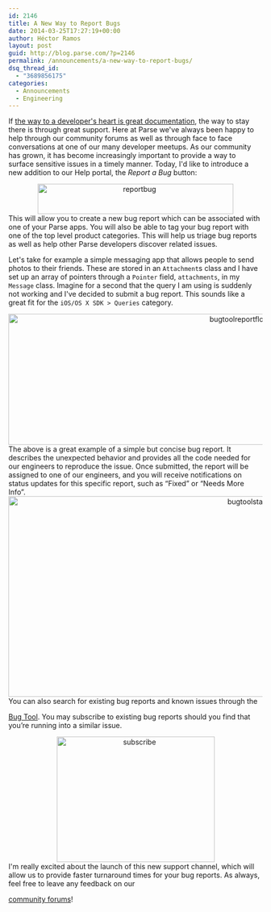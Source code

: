 ```yaml
---
id: 2146
title: A New Way to Report Bugs
date: 2014-03-25T17:27:19+00:00
author: Héctor Ramos
layout: post
guid: http://blog.parse.com/?p=2146
permalink: /announcements/a-new-way-to-report-bugs/
dsq_thread_id:
  - "3689856175"
categories:
  - Announcements
  - Engineering
---
```

If [the way to a developer's heart is great documentation](http://blog.parse.com/2012/01/11/designing-great-api-docs/), the way to stay there is through great support. Here at Parse we've always been happy to help through our community forums as well as through face to face conversations at one of our many developer meetups. As our community has grown, it has become increasingly important to provide a way to surface sensitive issues in a timely manner. Today, I'd like to introduce a new addition to our Help portal, the _Report a Bug_ button:

<center>
  <img class="aligncenter size-full wp-image-2190" alt="reportbug" src="{{ site.url }}/assets/wp-content/uploads/2014/03/reportbug.png" width="388" height="60" />
</center>This will allow you to create a new bug report which can be associated with one of your Parse apps. You will also be able to tag your bug report with one of the top level product categories. This will help us triage bug reports as well as help other Parse developers discover related issues.

Let's take for example a simple messaging app that allows people to send photos to their friends. These are stored in an `Attachment`s class and I have set up an array of pointers through a `Pointer` field, `attachments`, in my `Message` class. Imagine for a second that the query I am using is suddenly not working and I've decided to submit a bug report. This sounds like a great fit for the `iOS/OS X SDK > Queries` category.

<center>
  <img class="aligncenter size-full wp-image-2201" alt="bugtoolreportflow" src="{{ site.url }}/assets/wp-content/uploads/2014/03/bugtoolreportflow.png" width="900" height="260" />
</center>The above is a great example of a simple but concise bug report. It describes the unexpected behavior and provides all the code needed for our engineers to reproduce the issue. Once submitted, the report will be assigned to one of our engineers, and you will receive notifications on status updates for this specific report, such as “Fixed” or “Needs More Info”.

<center>
  <img class="aligncenter size-full wp-image-2206" alt="bugtoolstatus" src="{{ site.url }}/assets/wp-content/uploads/2014/03/bugtoolstatus.png" width="943" height="398" />
</center>You can also search for existing bug reports and known issues through the 

[Bug Tool](https://developers.facebook.com/x/bugs/trending/). You may subscribe to existing bug reports should you find that you’re running into a similar issue.

<center>
  <img class="aligncenter size-full wp-image-2207" alt="subscribe" src="{{ site.url }}/assets/wp-content/uploads/2014/03/subscribe.png" width="313" height="249" />
</center>I'm really excited about the launch of this new support channel, which will allow us to provide faster turnaround times for your bug reports. As always, feel free to leave any feedback on our 

[community forums](https://parse.com/help)!